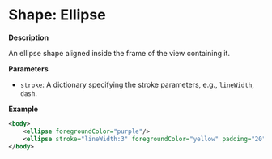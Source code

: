 # Shape: Ellipse

**Description**

An ellipse shape aligned inside the frame of the view containing it.

**Parameters**

- `stroke`: A dictionary specifying the stroke parameters, e.g., `lineWidth`, `dash`.

**Example**

```xml
<body>
    <ellipse foregroundColor="purple"/>
    <ellipse stroke="lineWidth:3" foregroundColor="yellow" padding="20"/>
</body>
```
